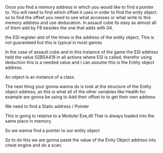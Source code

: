 

Once you find a memory address in which you would like to find a pointer to. You will need to find which offset it uses in order to find the enity object.  so to find the offset you need to see what accesses or what write to this memory address and use deducation. In assault cube its easy as almost all of them add by F8 besides the one that adds with 04. 


the ESI register alot of the times is the address of the entity object, This is not guaranteed but this is typical in most games 

In the case of assault cube and in this instance of the game the ESI address held the value 02B5A418 in all actions where ESI is called, therefor using deduction this is a needed value and I can assume this is the Entity object address.


An object is an instance of a class.

The next thing your gonna wanna do is look at the structure of the Entity object address, as this is what all of the other variables like Health for example are gonna be using to Add their offset to to get their own address



We need to find a Static address / Pointer 

This is going to relative to a Module/ Exe,dll That is always loaded into the same place in memory. 

So we wanna find a pointer to our entity object


So to do this we are gonna paste the value of the Enity Object address into cheat engine and do a scan.